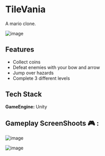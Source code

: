 # TileVania

A mario clone.

![image](https://user-images.githubusercontent.com/91905169/196072930-a01c3db7-17fc-4557-bc60-5b064724f48b.png)

## Features
- Collect coins 
- Defeat enemies with your bow and arrow
- Jump over hazards
- Complete 3 different levels

## Tech Stack

**GameEngine:** Unity

## Gameplay ScreenShoots 🎮 :

![image](https://user-images.githubusercontent.com/91905169/196821499-7852fcf9-55ee-4283-9714-5fbd26c66f71.png)

![image](https://user-images.githubusercontent.com/91905169/196821928-1d27d632-4de2-483d-aec1-cc5e10b27b0f.png)
